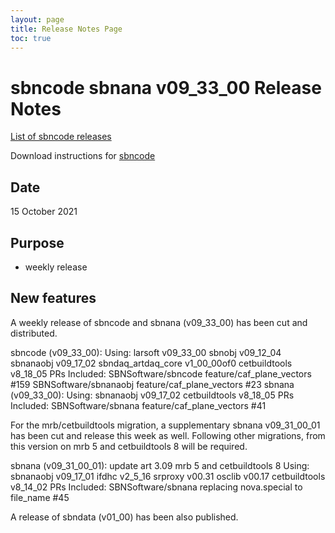 ```yaml
---
layout: page
title: Release Notes Page
toc: true
---
```


sbncode sbnana v09_33_00 Release Notes
=======================================================================================

[List of sbncode releases](https://github.com/SBNSoftware/SBNSoftware.github.io/tree/master/AnalysisInfrastructure/Releases)

Download instructions for [sbncode]()

Date
---------------------------------------------------
15 October 2021

Purpose
---------------------------------------------------
* weekly release

New features
---------------------------------------------------
 
A weekly release of sbncode and sbnana (v09_33_00) has been cut and distributed.

sbncode (v09_33_00):
 Using:
larsoft             v09_33_00
sbnobj              v09_12_04
sbnanaobj           v09_17_02
sbndaq_artdaq_core  v1_00_00of0
cetbuildtools       v8_18_05
PRs Included:
SBNSoftware/sbncode feature/caf_plane_vectors #159
SBNSoftware/sbnanaobj feature/caf_plane_vectors #23 
sbnana (v09_33_00):
 Using:
sbnanaobj          v09_17_02
cetbuildtools      v8_18_05
PRs Included:
SBNSoftware/sbnana feature/caf_plane_vectors #41

For the mrb/cetbuildtools migration, a supplementary sbnana v09_31_00_01 has been cut and release this week as well. Following other migrations, from this version on mrb 5 and cetbuildtools 8 will be required.
	
sbnana (v09_31_00_01):
update art 3.09 mrb 5 and cetbuildtools 8
Using:
sbnanaobj     v09_17_01
ifdhc         v2_5_16
srproxy       v00.31
osclib        v00.17
cetbuildtools v8_14_02
PRs Included:
SBNSoftware/sbnana replacing nova.special to file_name #45

A release of sbndata  (v01_00) has been also published.
